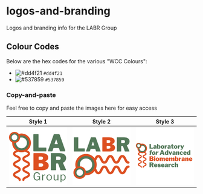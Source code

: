 # logos-and-branding

Logos and branding info for the LABR Group

## Colour Codes

Below are the hex codes for the various "WCC Colours":  
- ![#dd4f21](https://via.placeholder.com/15/dd4f21/000000?text=+) `#dd4f21`
- ![#537859](https://via.placeholder.com/15/537859/000000?text=+) `#537859`

### Copy-and-paste

Feel free to copy and paste the images here for easy access  

| Style 1 | Style 2 | Style 3 |  
| :--------: | :--------: | :--------: |  
| ![Logo 1](img/1.png) | ![Logo 2](img/3.png) | ![Logo 2](img/5.png) |  

<!-- | Logo1 SVG | Logo2 SVG |  
| :--------: | :--------: |  
| ![Logo 1 SVG](https://raw.githubusercontent.com/Windsor-Code-Camp/logos-and-branding/108d8144a1ad8b80cb82c3c4990f6ddaaddf1d06/logo1/Logo%201.svg) | ![Logo 2 SVG](https://raw.githubusercontent.com/Windsor-Code-Camp/logos-and-branding/108d8144a1ad8b80cb82c3c4990f6ddaaddf1d06/logo2/Logo%202.svg) |   -->